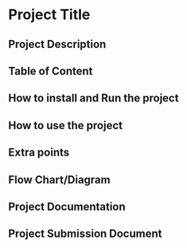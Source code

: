 # Project Title
## Project Description
## Table of Content
## How to install and Run the project
## How to use the project
## Extra points
## Flow Chart/Diagram 
## Project Documentation
## Project Submission Document
